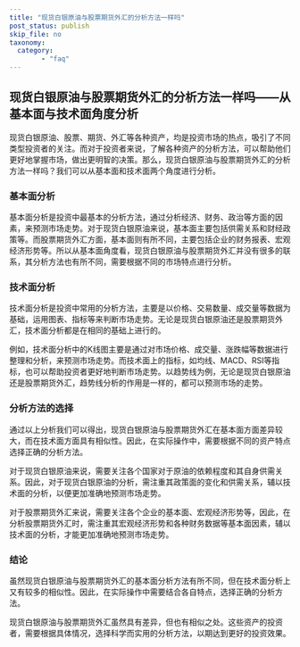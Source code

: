 ```yaml
---
title: "现货白银原油与股票期货外汇的分析方法一样吗"
post_status: publish
skip_file: no
taxonomy:
  category:
        - "faq"
---
```


## 现货白银原油与股票期货外汇的分析方法一样吗——从基本面与技术面角度分析

现货白银原油、股票、期货、外汇等各种资产，均是投资市场的热点，吸引了不同类型投资者的关注。而对于投资者来说，了解各种资产的分析方法，可以帮助他们更好地掌握市场，做出更明智的决策。那么，现货白银原油与股票期货外汇的分析方法一样吗？我们可以从基本面和技术面两个角度进行分析。

### 基本面分析

基本面分析是投资中最基本的分析方法，通过分析经济、财务、政治等方面的因素，来预测市场走势。对于现货白银原油来说，基本面主要包括供需关系和财经政策等。而股票期货外汇方面，基本面则有所不同，主要包括企业的财务报表、宏观经济形势等。所以从基本面角度看，现货白银原油与股票期货外汇并没有很多的联系，其分析方法也有所不同，需要根据不同的市场特点进行分析。

### 技术面分析

技术面分析是投资中常用的分析方法，主要是以价格、交易数量、成交量等数据为基础，运用图表、指标等来判断市场走势。无论是现货白银原油还是股票期货外汇，技术面分析都是在相同的基础上进行的。

例如，技术面分析中的K线图主要是通过对市场价格、成交量、涨跌幅等数据进行整理和分析，来预测市场走势。而技术面上的指标，如均线、MACD、RSI等指标，也可以帮助投资者更好地判断市场走势。以趋势线为例，无论是现货白银原油还是股票期货外汇，趋势线分析的作用是一样的，都可以预测市场的走势。

### 分析方法的选择

通过以上分析我们可以得出，现货白银原油与股票期货外汇在基本面方面差异较大，而在技术面方面具有相似性。因此，在实际操作中，需要根据不同的资产特点选择正确的分析方法。

对于现货白银原油来说，需要关注各个国家对于原油的依赖程度和其自身供需关系。因此，对于现货白银原油的分析，需注重其政策面的变化和供需关系，辅以技术面的分析，以便更加准确地预测市场走势。

对于股票期货外汇来说，需要关注各个企业的基本面、宏观经济形势等，因此，在分析股票期货外汇时，需注重其宏观经济形势和各种财务数据等基本面因素，辅以技术面的分析，才能更加准确地预测市场走势。

### 结论

虽然现货白银原油与股票期货外汇的基本面分析方法有所不同，但在技术面分析上又有较多的相似性。因此，在实际操作中需要结合各自特点，选择正确的分析方法。

现货白银原油与股票期货外汇虽然具有差异，但也有相似之处。这些资产的投资者，需要根据具体情况，选择科学而实用的分析方法，以期达到更好的投资效果。
